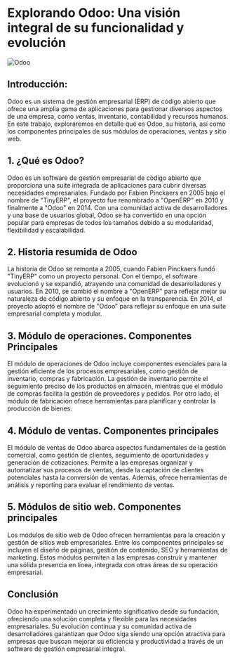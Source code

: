 # Explorando Odoo: Una visión integral de su funcionalidad y evolución
![Odoo](https://media.licdn.com/dms/image/D4D12AQGEwmVhjP2yyw/article-cover_image-shrink_720_1280/0/1672408751226?e=2147483647&v=beta&t=8zvPhOxGKDjhcI-BXshZw-fAyr3G6fskB47_0PPgLxA)

## Introducción:
Odoo es un sistema de gestión empresarial (ERP) de código abierto que ofrece una amplia gama de aplicaciones para gestionar diversos aspectos de una empresa, como ventas, inventario, contabilidad y recursos humanos. En este trabajo, exploraremos en detalle qué es Odoo, su historia, así como los componentes principales de sus módulos de operaciones, ventas y sitio web.

## 1. ¿Qué es Odoo?
Odoo es un software de gestión empresarial de código abierto que proporciona una suite integrada de aplicaciones para cubrir diversas necesidades empresariales. Fundado por Fabien Pinckaers en 2005 bajo el nombre de "TinyERP", el proyecto fue renombrado a "OpenERP" en 2010 y finalmente a "Odoo" en 2014. Con una comunidad activa de desarrolladores y una base de usuarios global, Odoo se ha convertido en una opción popular para empresas de todos los tamaños debido a su modularidad, flexibilidad y escalabilidad.

## 2. Historia resumida de Odoo
La historia de Odoo se remonta a 2005, cuando Fabien Pinckaers fundó "TinyERP" como un proyecto personal. Con el tiempo, el software evolucionó y se expandió, atrayendo una comunidad de desarrolladores y usuarios. En 2010, se cambió el nombre a "OpenERP" para reflejar mejor su naturaleza de código abierto y su enfoque en la transparencia. En 2014, el proyecto adoptó el nombre de "Odoo" para reflejar su enfoque en una suite empresarial completa y modular.

## 3. Módulo de operaciones. Componentes Principales
El módulo de operaciones de Odoo incluye componentes esenciales para la gestión eficiente de los procesos empresariales, como gestión de inventario, compras y fabricación. La gestión de inventario permite el seguimiento preciso de los productos en almacén, mientras que el módulo de compras facilita la gestión de proveedores y pedidos. Por otro lado, el módulo de fabricación ofrece herramientas para planificar y controlar la producción de bienes.

## 4. Módulo de ventas. Componentes principales
El módulo de ventas de Odoo abarca aspectos fundamentales de la gestión comercial, como gestión de clientes, seguimiento de oportunidades y generación de cotizaciones. Permite a las empresas organizar y automatizar sus procesos de ventas, desde la captación de clientes potenciales hasta la conversión de ventas. Además, ofrece herramientas de análisis y reporting para evaluar el rendimiento de ventas.

## 5. Módulos de sitio web. Componentes principales
Los módulos de sitio web de Odoo ofrecen herramientas para la creación y gestión de sitios web empresariales. Entre los componentes principales se incluyen el diseño de páginas, gestión de contenido, SEO y herramientas de marketing. Estos módulos permiten a las empresas construir y mantener una sólida presencia en línea, integrada con otras áreas de su operación empresarial.

## Conclusión
Odoo ha experimentado un crecimiento significativo desde su fundación, ofreciendo una solución completa y flexible para las necesidades empresariales. Su evolución continua y su comunidad activa de desarrolladores garantizan que Odoo siga siendo una opción atractiva para empresas que buscan mejorar su eficiencia y productividad a través de un software de gestión empresarial integral.